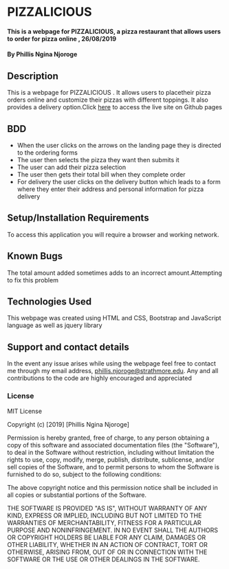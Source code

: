 # PIZZALICIOUS 
#### This is a webpage for PIZZALICIOUS, a pizza restaurant that allows users to order for pizza online , 26/08/2019
#### By Phillis Ngina Njoroge
## Description
This is a webpage for PIZZALICIOUS . It allows users to placetheir pizza orders online and customize their pizzas with different toppings. It also provides a delivery option.Click <a href="https://ngina07.github.io/wk4-ip/">here</a> to access the live site on Github pages

## BDD
* When the user clicks on the arrows on the landing page they is directed to the ordering forms
* The user then selects the pizza they want then submits it
* The user can add their pizza selection
* The user then gets their total bill when they complete order
* For delivery the user clicks on the delivery button which leads to a form where they enter their address and personal information for pizza delivery



## Setup/Installation Requirements
To access this application you will require a browser and working network.
## Known Bugs
The total amount added sometimes adds to an incorrect amount.Attempting to fix this problem
## Technologies Used
This webpage was created using HTML and CSS, Bootstrap and JavaScript  language as well as jquery library
## Support and contact details
In the event any issue arises while using the webpage feel free to contact me through my email address, phillis.njoroge@strathmore.edu. Any and all contributions to the code are highly encouraged and appreciated 
### License
MIT License

Copyright (c) [2019] [Phillis Ngina Njoroge]

Permission is hereby granted, free of charge, to any person obtaining a copy
of this software and associated documentation files (the "Software"), to deal
in the Software without restriction, including without limitation the rights
to use, copy, modify, merge, publish, distribute, sublicense, and/or sell
copies of the Software, and to permit persons to whom the Software is
furnished to do so, subject to the following conditions:

The above copyright notice and this permission notice shall be included in all
copies or substantial portions of the Software.

THE SOFTWARE IS PROVIDED "AS IS", WITHOUT WARRANTY OF ANY KIND, EXPRESS OR
IMPLIED, INCLUDING BUT NOT LIMITED TO THE WARRANTIES OF MERCHANTABILITY,
FITNESS FOR A PARTICULAR PURPOSE AND NONINFRINGEMENT. IN NO EVENT SHALL THE
AUTHORS OR COPYRIGHT HOLDERS BE LIABLE FOR ANY CLAIM, DAMAGES OR OTHER
LIABILITY, WHETHER IN AN ACTION OF CONTRACT, TORT OR OTHERWISE, ARISING FROM,
OUT OF OR IN CONNECTION WITH THE SOFTWARE OR THE USE OR OTHER DEALINGS IN THE
SOFTWARE.

